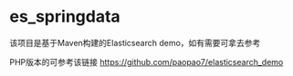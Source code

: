 # es_springdata
该项目是基于Maven构建的Elasticsearch demo，如有需要可拿去参考

PHP版本的可参考该链接 https://github.com/paopao7/elasticsearch_demo

